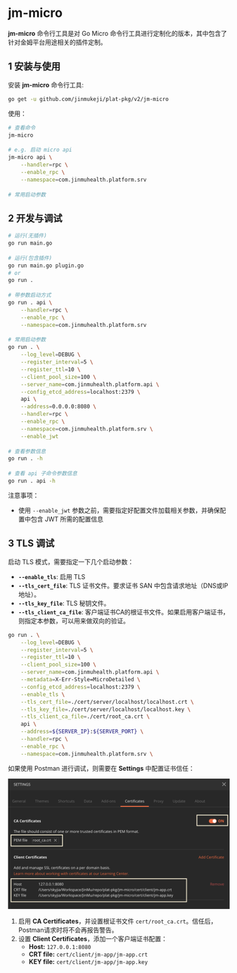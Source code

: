 # jm-micro

**jm-micro** 命令行工具是对 Go Micro 命令行工具进行定制化的版本，其中包含了针对金姆平台用途相关的插件定制。

## 1 安装与使用

安装 **jm-micro** 命令行工具:

```sh
go get -u github.com/jinmukeji/plat-pkg/v2/jm-micro
```

使用：

```sh
# 查看命令
jm-micro

# e.g. 启动 micro api
jm-micro api \
	--handler=rpc \
	--enable_rpc \
	--namespace=com.jinmuhealth.platform.srv
	
# 常用启动参数
```



## 2 开发与调试

```sh
# 运行(无插件)
go run main.go

# 运行(包含插件)
go run main.go plugin.go
# or
go run .

# 带参数启动方式
go run . api \
	--handler=rpc \
	--enable_rpc \
	--namespace=com.jinmuhealth.platform.srv
	
# 常用启动参数
go run . \
    --log_level=DEBUG \
    --register_interval=5 \
    --register_ttl=10 \
    --client_pool_size=100 \
    --server_name=com.jinmuhealth.platform.api \
    --config_etcd_address=localhost:2379 \
    api \
    --address=0.0.0.0:8080 \
    --handler=rpc \
    --enable_rpc \
    --namespace=com.jinmuhealth.platform.srv \
    --enable_jwt
    
# 查看参数信息
go run . -h

# 查看 api 子命令参数信息
go run . api -h
```

注意事项：

- 使用 `--enable_jwt` 参数之前，需要指定好配置文件加载相关参数，并确保配置中包含 JWT 所需的配置信息

## 3 TLS 调试

启动 TLS 模式，需要指定一下几个启动参数：

- **`--enable_tls`**: 启用 TLS
- **`--tls_cert_file`**: TLS 证书文件。要求证书 SAN 中包含请求地址（DNS或IP地址）。
- **`--tls_key_file`**: TLS 秘钥文件。
- **`--tls_client_ca_file`**: 客户端证书CA的根证书文件。如果启用客户端证书，则指定本参数，可以用来做双向的验证。

```sh
go run . \
    --log_level=DEBUG \
    --register_interval=5 \
    --register_ttl=10 \
    --client_pool_size=100 \
    --server_name=com.jinmuhealth.platform.api \
    --metadata=X-Err-Style=MicroDetailed \
    --config_etcd_address=localhost:2379 \
    --enable_tls \
    --tls_cert_file=./cert/server/localhost/localhost.crt \
    --tls_key_file=./cert/server/localhost/localhost.key \
    --tls_client_ca_file=./cert/root_ca.crt \
    api \
    --address=${SERVER_IP}:${SERVER_PORT} \
    --handler=rpc \
    --enable_rpc \
    --namespace=com.jinmuhealth.platform.srv \
```

如果使用 Postman 进行调试，则需要在 **Settings** 中配置证书信任：

![Trust](cert/postman.png)

1. 启用 **CA Certificates**，并设置根证书文件 `cert/root_ca.crt`。信任后，Postman请求时将不会再报告警告。
2. 设置 **Client Certificates**，添加一个客户端证书配置：
   - **Host:** `127.0.0.1:8080`
   - **CRT file:** `cert/client/jm-app/jm-app.crt`
   - **KEY file:** `cert/client/jm-app/jm-app.key`

